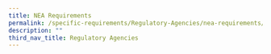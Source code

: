 ```yaml
---
title: NEA Requirements
permalink: /specific-requirements/Regulatory-Agencies/nea-requirements/
description: ""
third_nav_title: Regulatory Agencies
---
```

